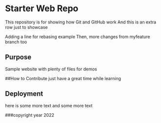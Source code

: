 # Starter Web Repo

This repository is for showing how Git and GitHub work
And this is an extra row just to showcase

Adding a line for rebasing example
Then, more changes from myfeature branch too

## Purpose

Sample website with plenty of files for demos

##How to Contribute
just have a great time while learning

## Deployment
here is some more text
and some more text

###copyright
year 2022